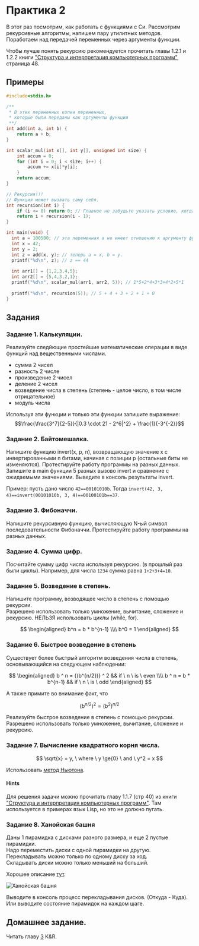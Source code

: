 # Практика 2

В этот раз посмотрим, как работать с функциями с Си. Рассмотрим рекурсивные алгоритмы, напишем пару утилитных методов. Поработаем над передачей переменных через аргументы функции.

Чтобы лучше понять рекурсию рекомендуется прочитать главы 1.2.1 и 1.2.2 книги ["Структура и интерпретация компьютерных программ"](http://newstar.rinet.ru/~goga/sicp/sicp.pdf), страница 48.

## Примеры

```c
#include<stdio.h>

/**
 * В этих переменных копии переменных, 
 * которые были переданы как аргументы функции
 **/
int add(int a, int b) {
    return a + b;
}

int scalar_mul(int x[], int y[], unsigned int size) {
    int accum = 0;
    for (int i = 0; i < size; i++) {
        accum += x[i]*y[i];
    }
    return accum;
}

// Рекурсия!!!
// Функция может вызвать саму себя.
int recursion(int i) {
    if (i <= 0) return 0; // Главное не забудьте указать условие, когда надо остановиться.
    return i + recursion(i - 1);
}

int main(void) {
  int a = 100500; // эта переменная a не имеет отношению к аргументу функции add 
  int x = 42;
  int y = 2;
  int z = add(x, y); // теперь a = x, b = y.
  printf("%d\n", z); // z == 44
  
  int arr1[] = {1,2,3,4,5};
  int arr2[] = {5,4,3,2,1};
  printf("%d\n", scalar_mul(arr1, arr2, 5)); // 1*5+2*4+3*3+4*2+5*1
  
  printf("%d\n", recursion(5)); // 5 + 4 + 3 + 2 + 1 + 0
}
```

## Задания

### Задание 1. Калькуляции.

Реализуйте следйющие простейшие математические операции в виде функций над вещественными числами.

- сумма 2 чисел
- разность 2 числе
- произведение 2 чисел
- деление 2 чисел
- возведение числа в степень (степень - целое число, в том числе отрицательное)
- модуль числа

Используя эти функции и только эти функции запишите выражение:
$$\frac{\frac{3^7}{2-5}}{|0.3 \cdot 21 - 2^6|^2} + \frac{1}{-3^{-2}}$$

### Задание 2. Байтомешалка.

Напишите функцию invert(x, p, n), возвращающую значение x с инвертированными n битами, начиная с позиции p (остальные биты не изменяются). Протестируйте работу программы на разных данных. Запишите в main функции 5 разных вызово invert и сравнение с ожидаемыми значениями. Выведите в консоль результаты invert.

Пример: пусть дано число `42==00101010b`. Тогда `invert(42, 3, 4)==invert(00101010b, 3, 4)==00100101b==37`.

### Задание 3. Фибоначчи.

Напишите рекурсивную функцию, вычисляющую N-ый символ последовательности Фибоначчи. Протестируйте работу программы на разных данных.

### Задание 4. Сумма цифр.

Посчитайте сумму цифр числа используя рекурсию. (в прошлый раз были циклы). Например, для числа `1234` сумма равна `1+2+3+4=10`.

### Задание 5. Возведение в степень.

Напишите программу, возводящее число в степень с помощью рекурсии.  
Разрешено использовать только умножение, вычитание, сложение и рекурсию. НЕЛЬЗЯ использовать циклы (while, for).

$$
\begin{aligned}
b^n = b * b^{n-1} \\\\
b^0 = 1
\end{aligned}
$$

### Задание 6. Быстрое возведение в степень

Существует более быстрый алгоритм возведения числа в степень, основывающийся на следующем наблюдении:

$$
\begin{aligned}
b ^ n = {(b^{n/2})} ^ 2 && if \ n \ is \ even \\\\
b ^ n = b * b^{n-1} && if \ n \ is \ odd
\end{aligned}
$$

А также примите во внимание факт, что

$$
(b^{n/2})^2 = (b^2) ^ {n/2}
$$

Реализуйте быстрое возведение в степень с помощью рекурсии.  
Разрешено использовать только умножение, вычитание, сложение и рекурсию.

### Задание 7. Вычисление квадратного корня числа.

$$ \sqrt{x} = y, \ where \ y \ge{0} \ and \ y^2 = x $$

Использовать [метод Ньютона](https://ru.wikipedia.org/wiki/Метод_Ньютона).

#### Hints

Для решения задачи можно прочитать главу 1.1.7 \(стр 40\) из книги ["Структура и интерпретация компьютерных программ"](http://newstar.rinet.ru/~goga/sicp/sicp.pdf). Там используется в примерах язык Lisp, но это не должно пугать.

### Задание 8. Ханойская башня

Даны 1 пирамидка с дисками разного размера, и еще 2 пустые пирамидки.   
Надо переместить диски с одной пирамидки на другую.   
Перекладывать можно только по одному диску за ход.   
Складывать диски можно только меньший на больший.

Хорошее описание [тут](https://m.habrahabr.ru/post/200758/).

![Ханойская башня](https://habrastorage.org/getpro/habr/post_images/acb/9ab/caf/acb9abcaf951f040ff7a367e7b1458d7.gif)

Выводите в консоль процесс перекладывания дисков. (Откуда - Куда). Или выводите состояние пирамидок на каждом шаге.

## Домашнее задание.

Читать главу [3](http://givi.olnd.ru/kr2/03.html) K&R.
